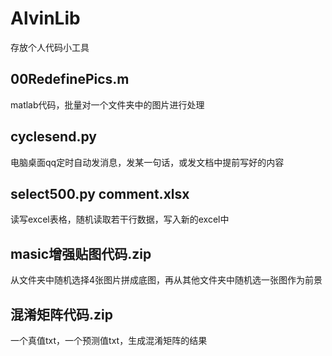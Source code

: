 # AlvinLib
存放个人代码小工具

## 00RedefinePics.m
matlab代码，批量对一个文件夹中的图片进行处理

## cyclesend.py
电脑桌面qq定时自动发消息，发某一句话，或发文档中提前写好的内容

## select500.py comment.xlsx
读写excel表格，随机读取若干行数据，写入新的excel中

## masic增强贴图代码.zip
从文件夹中随机选择4张图片拼成底图，再从其他文件夹中随机选一张图作为前景

## 混淆矩阵代码.zip
一个真值txt，一个预测值txt，生成混淆矩阵的结果
